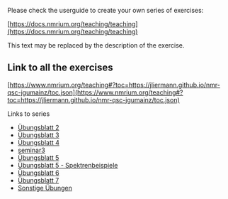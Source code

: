 Please check the userguide to create your own series of exercises:

[https://docs.nmrium.org/teaching/teaching](https://docs.nmrium.org/teaching/teaching)

This text may be replaced by the description of the exercise.

## Link to all the exercises

[https://www.nmrium.org/teaching#?toc=https://jliermann.github.io/nmr-qsc-jgumainz/toc.json](https://www.nmrium.org/teaching#?toc=https://jliermann.github.io/nmr-qsc-jgumainz/toc.json)

Links to series

* [Übungsblatt 2](https://www.nmrium.org/teaching#?toc=https://jliermann.github.io/nmr-qsc-jgumainz/toc_10_ex2.json)
* [Übungsblatt 3](https://www.nmrium.org/teaching#?toc=https://jliermann.github.io/nmr-qsc-jgumainz/toc_20_ex3.json)
* [Übungsblatt 4](https://www.nmrium.org/teaching#?toc=https://jliermann.github.io/nmr-qsc-jgumainz/toc_30_ex4.json)
* [seminar3](https://www.nmrium.org/teaching#?toc=https://jliermann.github.io/nmr-qsc-jgumainz/toc_30_seminar3.json)
* [Übungsblatt 5](https://www.nmrium.org/teaching#?toc=https://jliermann.github.io/nmr-qsc-jgumainz/toc_40_ex5.json)
* [Übungsblatt 5 - Spektrenbeispiele](https://www.nmrium.org/teaching#?toc=https://jliermann.github.io/nmr-qsc-jgumainz/toc_41_ex5-examples.json)
* [Übungsblatt 6](https://www.nmrium.org/teaching#?toc=https://jliermann.github.io/nmr-qsc-jgumainz/toc_50_ex6.json)
* [Übungsblatt 7](https://www.nmrium.org/teaching#?toc=https://jliermann.github.io/nmr-qsc-jgumainz/toc_60_ex7.json)
* [Sonstige Übungen](https://www.nmrium.org/teaching#?toc=https://jliermann.github.io/nmr-qsc-jgumainz/toc_99_misc.json)
